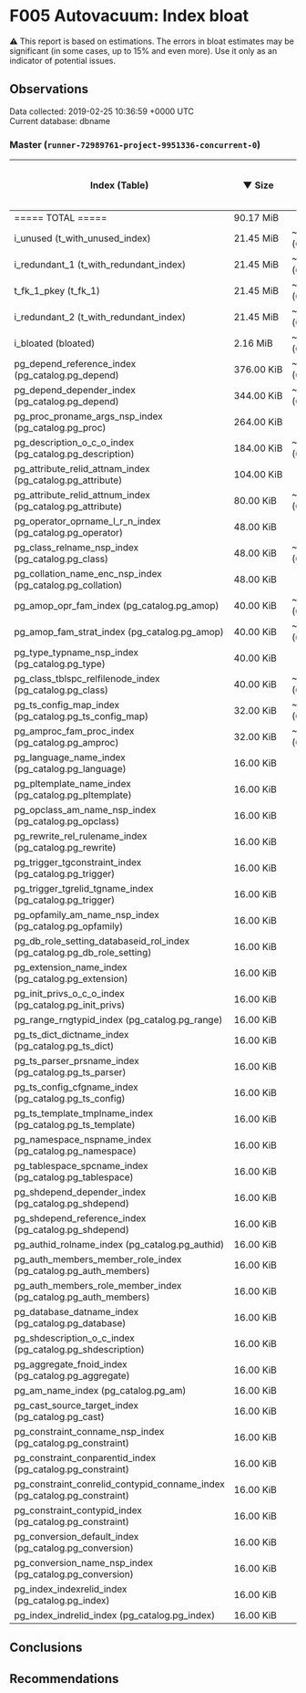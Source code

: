 # F005 Autovacuum: Index bloat #
:warning: This report is based on estimations. The errors in bloat estimates may be significant (in some cases, up to 15% and even more). Use it only as an indicator of potential issues.

## Observations ##
Data collected: 2019-02-25 10:36:59 +0000 UTC  
Current database: dbname  


### Master (`runner-72989761-project-9951336-concurrent-0`) ###
 Index (Table) | &#9660;&nbsp;Size | Extra | Estimated bloat | Est. bloat, bytes | Est. bloat ratio, % | Live | Fill factor
---------------|-------------------|-------|-------|-------------|-------------|------|-------------
===== TOTAL ===== |90.17&nbsp;MiB ||1.76&nbsp;MiB |1,843,200|1.95||
i_unused (t_with_unused_index) |21.45&nbsp;MiB |~2.24&nbsp;MiB (0.00%) |88.00&nbsp;KiB |90,112 |0.40 |~21.36&nbsp;MiB |90
i_redundant_1 (t_with_redundant_index) |21.45&nbsp;MiB |~2.24&nbsp;MiB (0.00%) |88.00&nbsp;KiB |90,112 |0.40 |~21.36&nbsp;MiB |90
t_fk_1_pkey (t_fk_1) |21.45&nbsp;MiB |~2.24&nbsp;MiB (0.00%) |88.00&nbsp;KiB |90,112 |0.40 |~21.36&nbsp;MiB |90
i_redundant_2 (t_with_redundant_index) |21.45&nbsp;MiB |~2.24&nbsp;MiB (0.00%) |88.00&nbsp;KiB |90,112 |0.40 |~21.36&nbsp;MiB |90
i_bloated (bloated) |2.16&nbsp;MiB |~1.19&nbsp;MiB (0.00%) |1.08&nbsp;MiB |1,130,496 | **50.00** |~1.08&nbsp;MiB |90
pg_depend_reference_index (pg_catalog.pg_depend) |376.00&nbsp;KiB |~160.00&nbsp;KiB (0.00%) |136.00&nbsp;KiB |139,264 |36.17 |~240.00&nbsp;KiB |90
pg_depend_depender_index (pg_catalog.pg_depend) |344.00&nbsp;KiB |~128.00&nbsp;KiB (0.00%) |104.00&nbsp;KiB |106,496 |30.23 |~240.00&nbsp;KiB |90
pg_proc_proname_args_nsp_index (pg_catalog.pg_proc) |264.00&nbsp;KiB | | | |0.00 |~392.00&nbsp;KiB |90
pg_description_o_c_o_index (pg_catalog.pg_description) |184.00&nbsp;KiB |~40.00&nbsp;KiB (0.00%) |32.00&nbsp;KiB |32,768 |17.39 |~152.00&nbsp;KiB |90
pg_attribute_relid_attnam_index (pg_catalog.pg_attribute) |104.00&nbsp;KiB | | | |0.00 |~248.00&nbsp;KiB |90
pg_attribute_relid_attnum_index (pg_catalog.pg_attribute) |80.00&nbsp;KiB |~16.00&nbsp;KiB (0.00%) |8.00&nbsp;KiB |8,192 |10.00 |~72.00&nbsp;KiB |90
pg_operator_oprname_l_r_n_index (pg_catalog.pg_operator) |48.00&nbsp;KiB | | | |0.00 |~88.00&nbsp;KiB |90
pg_class_relname_nsp_index (pg_catalog.pg_class) |48.00&nbsp;KiB |~8.00&nbsp;KiB (0.00%) |8.00&nbsp;KiB |8,192 |16.67 |~40.00&nbsp;KiB |90
pg_collation_name_enc_nsp_index (pg_catalog.pg_collation) |48.00&nbsp;KiB | | | |0.00 |~72.00&nbsp;KiB |90
pg_amop_opr_fam_index (pg_catalog.pg_amop) |40.00&nbsp;KiB |~8.00&nbsp;KiB (0.00%) |8.00&nbsp;KiB |8,192 |20.00 |~32.00&nbsp;KiB |90
pg_amop_fam_strat_index (pg_catalog.pg_amop) |40.00&nbsp;KiB |~8.00&nbsp;KiB (0.00%) |8.00&nbsp;KiB |8,192 |20.00 |~32.00&nbsp;KiB |90
pg_type_typname_nsp_index (pg_catalog.pg_type) |40.00&nbsp;KiB | | | |0.00 |~48.00&nbsp;KiB |90
pg_class_tblspc_relfilenode_index (pg_catalog.pg_class) |40.00&nbsp;KiB |~24.00&nbsp;KiB (0.00%) |24.00&nbsp;KiB |24,576 | **60.00** |~16.00&nbsp;KiB |90
pg_ts_config_map_index (pg_catalog.pg_ts_config_map) |32.00&nbsp;KiB |~8.00&nbsp;KiB (0.00%) |8.00&nbsp;KiB |8,192 |25.00 |~24.00&nbsp;KiB |90
pg_amproc_fam_proc_index (pg_catalog.pg_amproc) |32.00&nbsp;KiB |~8.00&nbsp;KiB (0.00%) |8.00&nbsp;KiB |8,192 |25.00 |~24.00&nbsp;KiB |90
pg_language_name_index (pg_catalog.pg_language) |16.00&nbsp;KiB | | | |0.00 |~16.00&nbsp;KiB |90
pg_pltemplate_name_index (pg_catalog.pg_pltemplate) |16.00&nbsp;KiB | | | |0.00 |~16.00&nbsp;KiB |90
pg_opclass_am_name_nsp_index (pg_catalog.pg_opclass) |16.00&nbsp;KiB | | | |0.00 |~24.00&nbsp;KiB |90
pg_rewrite_rel_rulename_index (pg_catalog.pg_rewrite) |16.00&nbsp;KiB | | | |0.00 |~24.00&nbsp;KiB |90
pg_trigger_tgconstraint_index (pg_catalog.pg_trigger) |16.00&nbsp;KiB | | | |0.00 |~16.00&nbsp;KiB |90
pg_trigger_tgrelid_tgname_index (pg_catalog.pg_trigger) |16.00&nbsp;KiB | | | |0.00 |~16.00&nbsp;KiB |90
pg_opfamily_am_name_nsp_index (pg_catalog.pg_opfamily) |16.00&nbsp;KiB | | | |0.00 |~24.00&nbsp;KiB |90
pg_db_role_setting_databaseid_rol_index (pg_catalog.pg_db_role_setting) |16.00&nbsp;KiB | | | |0.00 |~16.00&nbsp;KiB |90
pg_extension_name_index (pg_catalog.pg_extension) |16.00&nbsp;KiB | | | |0.00 |~16.00&nbsp;KiB |90
pg_init_privs_o_c_o_index (pg_catalog.pg_init_privs) |16.00&nbsp;KiB | | | |0.00 |~16.00&nbsp;KiB |90
pg_range_rngtypid_index (pg_catalog.pg_range) |16.00&nbsp;KiB | | | |0.00 |~16.00&nbsp;KiB |90
pg_ts_dict_dictname_index (pg_catalog.pg_ts_dict) |16.00&nbsp;KiB | | | |0.00 |~16.00&nbsp;KiB |90
pg_ts_parser_prsname_index (pg_catalog.pg_ts_parser) |16.00&nbsp;KiB | | | |0.00 |~16.00&nbsp;KiB |90
pg_ts_config_cfgname_index (pg_catalog.pg_ts_config) |16.00&nbsp;KiB | | | |0.00 |~16.00&nbsp;KiB |90
pg_ts_template_tmplname_index (pg_catalog.pg_ts_template) |16.00&nbsp;KiB | | | |0.00 |~16.00&nbsp;KiB |90
pg_namespace_nspname_index (pg_catalog.pg_namespace) |16.00&nbsp;KiB | | | |0.00 |~16.00&nbsp;KiB |90
pg_tablespace_spcname_index (pg_catalog.pg_tablespace) |16.00&nbsp;KiB | | | |0.00 |~16.00&nbsp;KiB |90
pg_shdepend_depender_index (pg_catalog.pg_shdepend) |16.00&nbsp;KiB | | | |0.00 |~16.00&nbsp;KiB |90
pg_shdepend_reference_index (pg_catalog.pg_shdepend) |16.00&nbsp;KiB | | | |0.00 |~16.00&nbsp;KiB |90
pg_authid_rolname_index (pg_catalog.pg_authid) |16.00&nbsp;KiB | | | |0.00 |~16.00&nbsp;KiB |90
pg_auth_members_member_role_index (pg_catalog.pg_auth_members) |16.00&nbsp;KiB | | | |0.00 |~16.00&nbsp;KiB |90
pg_auth_members_role_member_index (pg_catalog.pg_auth_members) |16.00&nbsp;KiB | | | |0.00 |~16.00&nbsp;KiB |90
pg_database_datname_index (pg_catalog.pg_database) |16.00&nbsp;KiB | | | |0.00 |~16.00&nbsp;KiB |90
pg_shdescription_o_c_index (pg_catalog.pg_shdescription) |16.00&nbsp;KiB | | | |0.00 |~16.00&nbsp;KiB |90
pg_aggregate_fnoid_index (pg_catalog.pg_aggregate) |16.00&nbsp;KiB | | | |0.00 |~16.00&nbsp;KiB |90
pg_am_name_index (pg_catalog.pg_am) |16.00&nbsp;KiB | | | |0.00 |~16.00&nbsp;KiB |90
pg_cast_source_target_index (pg_catalog.pg_cast) |16.00&nbsp;KiB | | | |0.00 |~16.00&nbsp;KiB |90
pg_constraint_conname_nsp_index (pg_catalog.pg_constraint) |16.00&nbsp;KiB | | | |0.00 |~16.00&nbsp;KiB |90
pg_constraint_conparentid_index (pg_catalog.pg_constraint) |16.00&nbsp;KiB | | | |0.00 |~16.00&nbsp;KiB |90
pg_constraint_conrelid_contypid_conname_index (pg_catalog.pg_constraint) |16.00&nbsp;KiB | | | |0.00 |~16.00&nbsp;KiB |90
pg_constraint_contypid_index (pg_catalog.pg_constraint) |16.00&nbsp;KiB | | | |0.00 |~16.00&nbsp;KiB |90
pg_conversion_default_index (pg_catalog.pg_conversion) |16.00&nbsp;KiB | | | |0.00 |~16.00&nbsp;KiB |90
pg_conversion_name_nsp_index (pg_catalog.pg_conversion) |16.00&nbsp;KiB | | | |0.00 |~24.00&nbsp;KiB |90
pg_index_indexrelid_index (pg_catalog.pg_index) |16.00&nbsp;KiB | | | |0.00 |~16.00&nbsp;KiB |90
pg_index_indrelid_index (pg_catalog.pg_index) |16.00&nbsp;KiB | | | |0.00 |~16.00&nbsp;KiB |90


## Conclusions ##


## Recommendations ##

